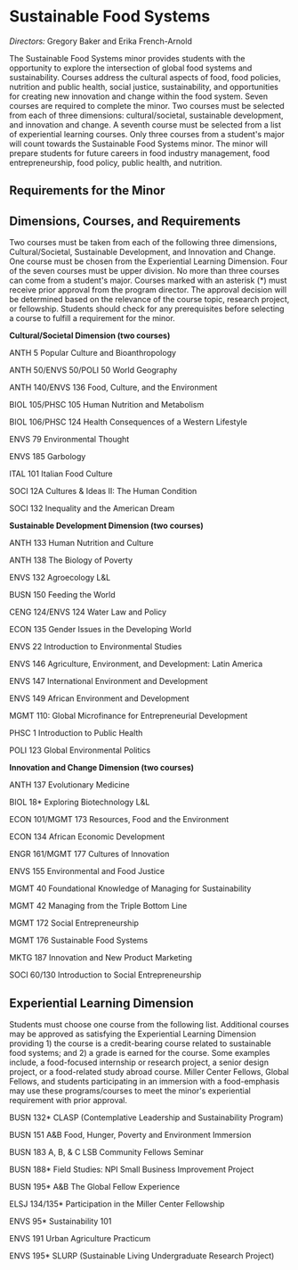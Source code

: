 **Sustainable Food Systems** 
============================

*Directors:* Gregory Baker and Erika French-Arnold

The Sustainable Food Systems minor provides students with the opportunity to explore the intersection of global food systems and sustainability. Courses address the cultural aspects of food, food policies, nutrition and public health, social justice, sustainability, and opportunities for creating new innovation and change within the food system. Seven courses are required to complete the minor. Two courses must be selected from each of three dimensions: cultural/societal, sustainable development, and innovation and change. A seventh course must be selected from a list of experiential learning courses. Only three courses from a student's major will count towards the Sustainable Food Systems minor. The minor will prepare students for future careers in food industry management, food entrepreneurship, food policy, public health, and nutrition.

**Requirements for the Minor**
------------------------------

**Dimensions, Courses, and Requirements**
-----------------------------------------

Two courses must be taken from each of the following three dimensions, Cultural/Societal, Sustainable Development, and Innovation and Change. One course must be chosen from the Experiential Learning Dimension. Four of the seven courses must be upper division. No more than three courses can come from a student's major. Courses marked with an asterisk (\*) must receive prior approval from the program director. The approval decision will be determined based on the relevance of the course topic, research project, or fellowship. Students should check for any prerequisites before selecting a course to fulfill a requirement for the minor.

**Cultural/Societal Dimension (two courses)**

ANTH 5 Popular Culture and Bioanthropology

ANTH 50/ENVS 50/POLI 50 World Geography

ANTH 140/ENVS 136 Food, Culture, and the Environment

BIOL 105/PHSC 105 Human Nutrition and Metabolism

BIOL 106/PHSC 124 Health Consequences of a Western Lifestyle

ENVS 79 Environmental Thought

ENVS 185 Garbology

ITAL 101 Italian Food Culture

SOCI 12A Cultures & Ideas II: The Human Condition

SOCI 132 Inequality and the American Dream

**Sustainable Development Dimension (two courses)**

ANTH 133 Human Nutrition and Culture

ANTH 138 The Biology of Poverty

ENVS 132 Agroecology L&L

BUSN 150 Feeding the World

CENG 124/ENVS 124 Water Law and Policy

ECON 135 Gender Issues in the Developing World

ENVS 22 Introduction to Environmental Studies

ENVS 146 Agriculture, Environment, and Development: Latin America

ENVS 147 International Environment and Development

ENVS 149 African Environment and Development

MGMT 110: Global Microfinance for Entrepreneurial Development

PHSC 1 Introduction to Public Health

POLI 123 Global Environmental Politics

**Innovation and Change Dimension (two courses)**

ANTH 137 Evolutionary Medicine

BIOL 18\* Exploring Biotechnology L&L

ECON 101/MGMT 173 Resources, Food and the Environment

ECON 134 African Economic Development

ENGR 161/MGMT 177 Cultures of Innovation

ENVS 155 Environmental and Food Justice

MGMT 40 Foundational Knowledge of Managing for Sustainability

MGMT 42 Managing from the Triple Bottom Line

MGMT 172 Social Entrepreneurship

MGMT 176 Sustainable Food Systems

MKTG 187 Innovation and New Product Marketing

SOCI 60/130 Introduction to Social Entrepreneurship

**Experiential Learning Dimension**
-----------------------------------

Students must choose one course from the following list. Additional courses may be approved as satisfying the Experiential Learning Dimension providing 1) the course is a credit-bearing course related to sustainable food systems; and 2) a grade is earned for the course. Some examples include, a food-focused internship or research project, a senior design project, or a food-related study abroad course. Miller Center Fellows, Global Fellows, and students participating in an immersion with a food-emphasis may use these programs/courses to meet the minor's experiential requirement with prior approval.

BUSN 132\* CLASP (Contemplative Leadership and Sustainability Program)

BUSN 151 A&B Food, Hunger, Poverty and Environment Immersion

BUSN 183 A, B, & C LSB Community Fellows Seminar

BUSN 188\* Field Studies: NPI Small Business Improvement Project

BUSN 195\* A&B The Global Fellow Experience

ELSJ 134/135\* Participation in the Miller Center Fellowship

ENVS 95\* Sustainability 101

ENVS 191 Urban Agriculture Practicum

ENVS 195\* SLURP (Sustainable Living Undergraduate Research Project)
